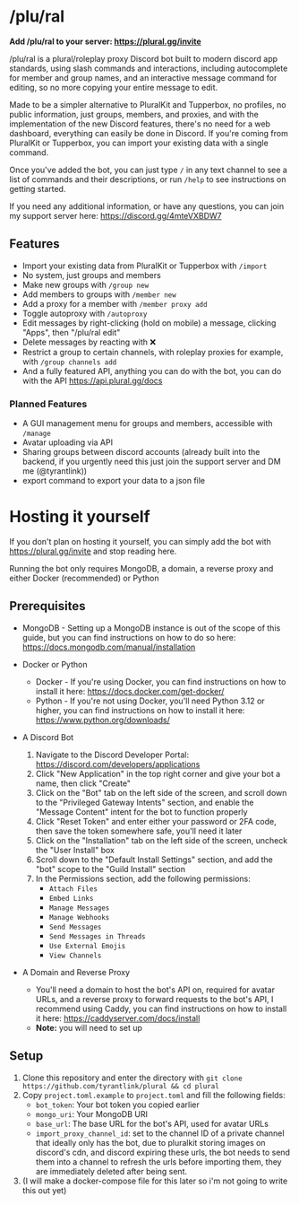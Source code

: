 # /plu/ral
**Add /plu/ral to your server: https://plural.gg/invite**

/plu/ral is a plural/roleplay proxy Discord bot built to modern discord app standards, using slash commands and interactions, including autocomplete for member and group names, and an interactive message command for editing, so no more copying your entire message to edit.

Made to be a simpler alternative to PluralKit and Tupperbox, no profiles, no public information, just groups, members, and proxies, and with the implementation of the new Discord features, there's no need for a web dashboard, everything can easily be done in Discord. If you're coming from PluralKit or Tupperbox, you can import your existing data with a single command.

Once you've added the bot, you can just type `/` in any text channel to see a list of commands and their descriptions, or run `/help` to see instructions on getting started.

If you need any additional information, or have any questions, you can join my support server here: https://discord.gg/4mteVXBDW7

## Features
- Import your existing data from PluralKit or Tupperbox with `/import`
- No system, just groups and members
- Make new groups with `/group new`
- Add members to groups with `/member new`
- Add a proxy for a member with `/member proxy add`
- Toggle autoproxy with `/autoproxy`
- Edit messages by right-clicking (hold on mobile) a message, clicking "Apps", then "/plu/ral edit"
- Delete messages by reacting with ❌
- Restrict a group to certain channels, with roleplay proxies for example, with `/group channels add`
- And a fully featured API, anything you can do with the bot, you can do with the API https://api.plural.gg/docs

### Planned Features
- A GUI management menu for groups and members, accessible with `/manage`
- Avatar uploading via API
- Sharing groups between discord accounts (already built into the backend, if you urgently need this just join the support server and DM me (@tyrantlink))
- export command to export your data to a json file

# Hosting it yourself
If you don't plan on hosting it yourself, you can simply add the bot with https://plural.gg/invite and stop reading here.

Running the bot only requires MongoDB, a domain, a reverse proxy and either Docker (recommended) or Python

## Prerequisites
- MongoDB - Setting up a MongoDB instance is out of the scope of this guide, but you can find instructions on how to do so here: https://docs.mongodb.com/manual/installation

- Docker or Python
    - Docker - If you're using Docker, you can find instructions on how to install it here: https://docs.docker.com/get-docker/
    - Python - If you're not using Docker, you'll need Python 3.12 or higher, you can find instructions on how to install it here: https://www.python.org/downloads/

- A Discord Bot
    1. Navigate to the Discord Developer Portal: https://discord.com/developers/applications
    2. Click "New Application" in the top right corner and give your bot a name, then click "Create"
    3. Click on the "Bot" tab on the left side of the screen, and scroll down to the "Privileged Gateway Intents" section, and enable the "Message Content" intent for the bot to function properly
    4. Click "Reset Token" and enter either your password or 2FA code, then save the token somewhere safe, you'll need it later
    5. Click on the "Installation" tab on the left side of the screen, uncheck the "User Install" box
    6. Scroll down to the "Default Install Settings" section, and add the "bot" scope to the "Guild Install" section
    7. In the Permissions section, add the following permissions:
        - `Attach Files`
        - `Embed Links`
        - `Manage Messages`
        - `Manage Webhooks`
        - `Send Messages`
        - `Send Messages in Threads`
        - `Use External Emojis`
        - `View Channels`

- A Domain and Reverse Proxy
    - You'll need a domain to host the bot's API on, required for avatar URLs, and a reverse proxy to forward requests to the bot's API, I recommend using Caddy, you can find instructions on how to install it here: https://caddyserver.com/docs/install
    - **Note:** you will need to set up 

## Setup

1. Clone this repository and enter the directory with `git clone https://github.com/tyrantlink/plural && cd plural`
2. Copy `project.toml.example` to `project.toml` and fill the following fields:
    - `bot_token`: Your bot token you copied earlier
    - `mongo_uri`: Your MongoDB URI
    - `base_url`: The base URL for the bot's API, used for avatar URLs
    - `import_proxy_channel_id`: set to the channel ID of a private channel that ideally only has the bot,
    due to pluralkit storing images on discord's cdn, and discord expiring these urls, the bot needs to send them into a channel to refresh the urls before importing them, they are immediately deleted after being sent.
3. (I will make a docker-compose file for this later so i'm not going to write this out yet)


